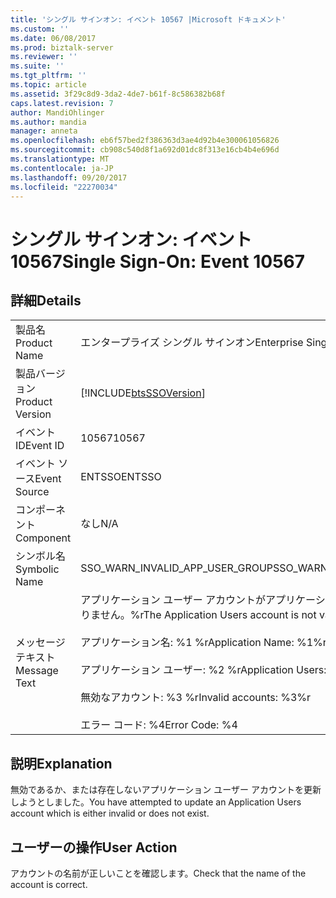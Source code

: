 ```yaml
---
title: 'シングル サインオン: イベント 10567 |Microsoft ドキュメント'
ms.custom: ''
ms.date: 06/08/2017
ms.prod: biztalk-server
ms.reviewer: ''
ms.suite: ''
ms.tgt_pltfrm: ''
ms.topic: article
ms.assetid: 3f29c8d9-3da2-4de7-b61f-8c586382b68f
caps.latest.revision: 7
author: MandiOhlinger
ms.author: mandia
manager: anneta
ms.openlocfilehash: eb6f57bed2f386363d3ae4d92b4e300061056826
ms.sourcegitcommit: cb908c540d8f1a692d01dc8f313e16cb4b4e696d
ms.translationtype: MT
ms.contentlocale: ja-JP
ms.lasthandoff: 09/20/2017
ms.locfileid: "22270034"
---
```

# <a name="single-sign-on-event-10567"></a><span data-ttu-id="d85fa-102">シングル サインオン: イベント 10567</span><span class="sxs-lookup"><span data-stu-id="d85fa-102">Single Sign-On: Event 10567</span></span>
## <a name="details"></a><span data-ttu-id="d85fa-103">詳細</span><span class="sxs-lookup"><span data-stu-id="d85fa-103">Details</span></span>  
  
|||  
|-|-|  
|<span data-ttu-id="d85fa-104">製品名</span><span class="sxs-lookup"><span data-stu-id="d85fa-104">Product Name</span></span>|<span data-ttu-id="d85fa-105">エンタープライズ シングル サインオン</span><span class="sxs-lookup"><span data-stu-id="d85fa-105">Enterprise Single Sign-On</span></span>|  
|<span data-ttu-id="d85fa-106">製品バージョン</span><span class="sxs-lookup"><span data-stu-id="d85fa-106">Product Version</span></span>|[!INCLUDE[btsSSOVersion](../includes/btsssoversion-md.md)]|  
|<span data-ttu-id="d85fa-107">イベント ID</span><span class="sxs-lookup"><span data-stu-id="d85fa-107">Event ID</span></span>|<span data-ttu-id="d85fa-108">10567</span><span class="sxs-lookup"><span data-stu-id="d85fa-108">10567</span></span>|  
|<span data-ttu-id="d85fa-109">イベント ソース</span><span class="sxs-lookup"><span data-stu-id="d85fa-109">Event Source</span></span>|<span data-ttu-id="d85fa-110">ENTSSO</span><span class="sxs-lookup"><span data-stu-id="d85fa-110">ENTSSO</span></span>|  
|<span data-ttu-id="d85fa-111">コンポーネント</span><span class="sxs-lookup"><span data-stu-id="d85fa-111">Component</span></span>|<span data-ttu-id="d85fa-112">なし</span><span class="sxs-lookup"><span data-stu-id="d85fa-112">N/A</span></span>|  
|<span data-ttu-id="d85fa-113">シンボル名</span><span class="sxs-lookup"><span data-stu-id="d85fa-113">Symbolic Name</span></span>|<span data-ttu-id="d85fa-114">SSO_WARN_INVALID_APP_USER_GROUP</span><span class="sxs-lookup"><span data-stu-id="d85fa-114">SSO_WARN_INVALID_APP_USER_GROUP</span></span>|  
|<span data-ttu-id="d85fa-115">メッセージ テキスト</span><span class="sxs-lookup"><span data-stu-id="d85fa-115">Message Text</span></span>|<span data-ttu-id="d85fa-116">アプリケーション ユーザー アカウントがアプリケーションの更新について有効ではありません。%r</span><span class="sxs-lookup"><span data-stu-id="d85fa-116">The Application Users account is not valid for application update.%r</span></span><br /><br /> <span data-ttu-id="d85fa-117">アプリケーション名: %1 %r</span><span class="sxs-lookup"><span data-stu-id="d85fa-117">Application Name: %1%r</span></span><br /><br /> <span data-ttu-id="d85fa-118">アプリケーション ユーザー: %2 %r</span><span class="sxs-lookup"><span data-stu-id="d85fa-118">Application Users: %2%r</span></span><br /><br /> <span data-ttu-id="d85fa-119">無効なアカウント: %3 %r</span><span class="sxs-lookup"><span data-stu-id="d85fa-119">Invalid accounts: %3%r</span></span><br /><br /> <span data-ttu-id="d85fa-120">エラー コード: %4</span><span class="sxs-lookup"><span data-stu-id="d85fa-120">Error Code: %4</span></span>|  
  
## <a name="explanation"></a><span data-ttu-id="d85fa-121">説明</span><span class="sxs-lookup"><span data-stu-id="d85fa-121">Explanation</span></span>  
 <span data-ttu-id="d85fa-122">無効であるか、または存在しないアプリケーション ユーザー アカウントを更新しようとしました。</span><span class="sxs-lookup"><span data-stu-id="d85fa-122">You have attempted to update an Application Users account which is either invalid or does not exist.</span></span>  
  
## <a name="user-action"></a><span data-ttu-id="d85fa-123">ユーザーの操作</span><span class="sxs-lookup"><span data-stu-id="d85fa-123">User Action</span></span>  
 <span data-ttu-id="d85fa-124">アカウントの名前が正しいことを確認します。</span><span class="sxs-lookup"><span data-stu-id="d85fa-124">Check that the name of the account is correct.</span></span>